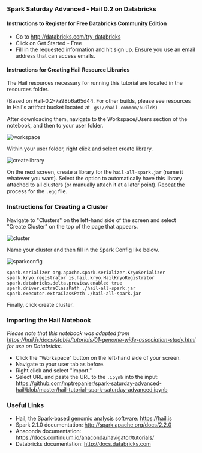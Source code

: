 ### Spark Saturday Advanced - Hail 0.2 on Databricks

#### Instructions to Register for Free Databricks Community Edition

* Go to http://databricks.com/try-databricks
* Click on Get Started - Free
* Fill in the requested information and hit sign up. Ensure you use an email address that can access emails.

#### Instructions for Creating Hail Resource Libraries

The Hail resources necessary for running this tutorial are located in the resources folder. 

(Based on Hail-0.2-7a98b6a65d44. For other builds, please see resources in Hail's artifact bucket located at ` gs://hail-common/builds`)

After downloading them, navigate to the Workspace/Users section of the notebook, and then to your user folder.

![workspace](https://raw.githubusercontent.com/mptrepanier/spark-saturday-advanced-hail/master/readme-images/workspace.PNG)

Within your user folder, right click and select create library.

![createlibrary](https://raw.githubusercontent.com/mptrepanier/spark-saturday-advanced-hail/master/readme-images/createlibrary.PNG)

On the next screen, create a library for the `hail-all-spark.jar` (name it whatever you want). Select the option to automatically have this library attached to all clusters (or manually attach it at a later point). Repeat the process for the `.egg` file. 

### Instructions for Creating a Cluster

Navigate to "Clusters" on the left-hand side of the screen and select "Create Cluster" on the top of the page that appears.

![cluster](https://raw.githubusercontent.com/mptrepanier/spark-saturday-advanced-hail/master/readme-images/cluster.PNG)

Name your cluster and then fill in the Spark Config like below.

![sparkconfig](https://raw.githubusercontent.com/mptrepanier/spark-saturday-advanced-hail/master/readme-images/sparkconfig.PNG)

```
spark.serializer org.apache.spark.serializer.KryoSerializer
spark.kryo.registrator is.hail.kryo.HailKryoRegistrator
spark.databricks.delta.preview.enabled true
spark.driver.extraClassPath ./hail-all-spark.jar
spark.executor.extraClassPath ./hail-all-spark.jar
```

Finally, click create cluster.

### Importing the Hail Notebook

*Please note that this notebook was adapted from https://hail.is/docs/stable/tutorials/01-genome-wide-association-study.html for use on Databricks.*

* Click the "Workspace" button on the left-hand side of your screen.
* Navigate to your user tab as before.
* Right click and select "import."
* Select URL and paste the URL to the `.ipynb` into the input: https://github.com/mptrepanier/spark-saturday-advanced-hail/blob/master/hail-tutorial-spark-saturday-advanced.ipynb

### Useful Links

* Hail, the Spark-based genomic analysis software: https://hail.is
* Spark 2.1.0 documentation: http://spark.apache.org/docs/2.2.0
* Anaconda documentation: https://docs.continuum.io/anaconda/navigator/tutorials/
* Databricks documentation: http://docs.databricks.com